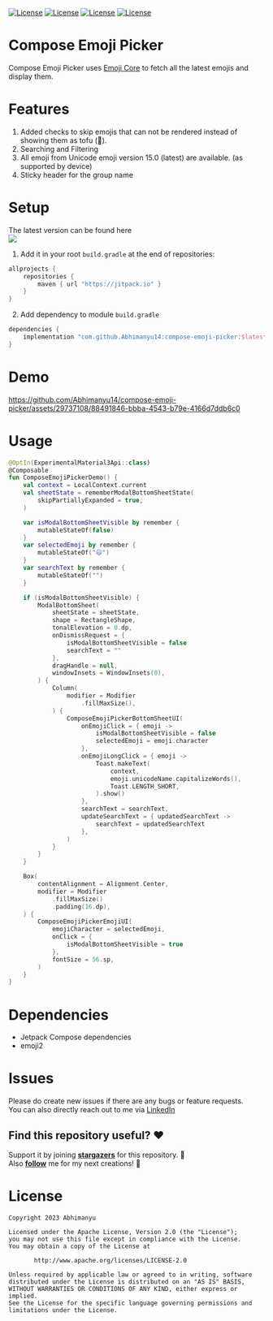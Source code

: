 <a href="https://opensource.org/licenses/Apache-2.0" target="_blank"><img alt="License" src="https://img.shields.io/badge/License-Apache%202.0-blue.svg"/></a>
<a href="https://jitpack.io/#Abhimanyu14/compose-emoji-picker" target="_blank"><img alt="License" src="https://jitpack.io/v/Abhimanyu14/compose-emoji-picker.svg"/></a>
<a href="https://github.com/Abhimanyu14/compose-emoji-picker/stargazers" target="_blank"><img alt="License" src="https://img.shields.io/github/stars/Abhimanyu14/compose-emoji-picker?style=social"/></a>
<a href="https://github.com/Abhimanyu14/compose-emoji-picker/fork" target="_blank"><img alt="License" src="https://img.shields.io/github/forks/Abhimanyu14/compose-emoji-picker?logo=github&style=social"/></a>

# Compose Emoji Picker

Compose Emoji Picker uses [Emoji Core](https://github.com/Abhimanyu14/emoji-core) to fetch all the latest emojis and display them.

# Features

1. Added checks to skip emojis that can not be rendered instead of showing them as tofu (􏿿).
2. Searching and Filtering
3. All emoji from Unicode emoji version 15.0 (latest) are available. (as supported by device)
4. Sticky header for the group name

# Setup

The latest version can be found here </br>
[![](https://jitpack.io/v/Abhimanyu14/compose-emoji-picker.svg)](https://jitpack.io/#Abhimanyu14/compose-emoji-picker)

1. Add it in your root `build.gradle` at the end of repositories:

```kotlin
allprojects {
    repositories {
        maven { url "https://jitpack.io" }
    }
}
```

2. Add dependency to module `build.gradle`

```kotlin
dependencies {
    implementation "com.github.Abhimanyu14:compose-emoji-picker:$latest_version"
}
```

# Demo 

https://github.com/Abhimanyu14/compose-emoji-picker/assets/29737108/88491846-bbba-4543-b79e-4166d7ddb6c0

# Usage

```kotlin
@OptIn(ExperimentalMaterial3Api::class)
@Composable
fun ComposeEmojiPickerDemo() {
    val context = LocalContext.current
    val sheetState = rememberModalBottomSheetState(
        skipPartiallyExpanded = true,
    )

    var isModalBottomSheetVisible by remember {
        mutableStateOf(false)
    }
    var selectedEmoji by remember {
        mutableStateOf("😃")
    }
    var searchText by remember {
        mutableStateOf("")
    }

    if (isModalBottomSheetVisible) {
        ModalBottomSheet(
            sheetState = sheetState,
            shape = RectangleShape,
            tonalElevation = 0.dp,
            onDismissRequest = {
                isModalBottomSheetVisible = false
                searchText = ""
            },
            dragHandle = null,
            windowInsets = WindowInsets(0),
        ) {
            Column(
                modifier = Modifier
                    .fillMaxSize(),
            ) {
                ComposeEmojiPickerBottomSheetUI(
                    onEmojiClick = { emoji ->
                        isModalBottomSheetVisible = false
                        selectedEmoji = emoji.character
                    },
                    onEmojiLongClick = { emoji ->
                        Toast.makeText(
                            context,
                            emoji.unicodeName.capitalizeWords(),
                            Toast.LENGTH_SHORT,
                        ).show()
                    },
                    searchText = searchText,
                    updateSearchText = { updatedSearchText ->
                        searchText = updatedSearchText
                    },
                )
            }
        }
    }

    Box(
        contentAlignment = Alignment.Center,
        modifier = Modifier
            .fillMaxSize()
            .padding(16.dp),
    ) {
        ComposeEmojiPickerEmojiUI(
            emojiCharacter = selectedEmoji,
            onClick = {
                isModalBottomSheetVisible = true
            },
            fontSize = 56.sp,
        )
    }
}
```

# Dependencies

* Jetpack Compose dependencies
* emoji2

# Issues

Please do create new issues if there are any bugs or feature requests. </br>
You can also directly reach out to me via [LinkedIn](https://www.linkedin.com/in/abhimanyu-n/)

## Find this repository useful? ♥️

Support it by joining __[stargazers](https://github.com/Abhimanyu14/compose-emoji-picker/stargazers)__ for this repository. 🌟  
Also __[follow](https://github.com/Abhimanyu14)__ me for my next creations! 🤗

# License

```
Copyright 2023 Abhimanyu

Licensed under the Apache License, Version 2.0 (the "License");
you may not use this file except in compliance with the License.
You may obtain a copy of the License at

       http://www.apache.org/licenses/LICENSE-2.0

Unless required by applicable law or agreed to in writing, software
distributed under the License is distributed on an "AS IS" BASIS,
WITHOUT WARRANTIES OR CONDITIONS OF ANY KIND, either express or implied.
See the License for the specific language governing permissions and
limitations under the License.
```
